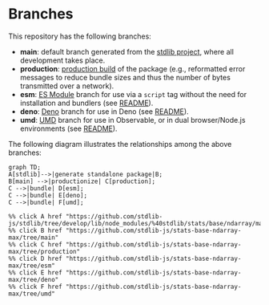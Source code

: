 <!--

@license Apache-2.0

Copyright (c) 2022 The Stdlib Authors.

Licensed under the Apache License, Version 2.0 (the "License");
you may not use this file except in compliance with the License.
You may obtain a copy of the License at

    http://www.apache.org/licenses/LICENSE-2.0

Unless required by applicable law or agreed to in writing, software
distributed under the License is distributed on an "AS IS" BASIS,
WITHOUT WARRANTIES OR CONDITIONS OF ANY KIND, either express or implied.
See the License for the specific language governing permissions and
limitations under the License.

-->

# Branches

This repository has the following branches:

-   **main**: default branch generated from the [stdlib project][stdlib-url], where all development takes place.
-   **production**: [production build][production-url] of the package (e.g., reformatted error messages to reduce bundle sizes and thus the number of bytes transmitted over a network).
-   **esm**: [ES Module][esm-url] branch for use via a `script` tag without the need for installation and bundlers (see [README][esm-readme]).
-   **deno**: [Deno][deno-url] branch for use in Deno (see [README][deno-readme]).
-   **umd**: [UMD][umd-url] branch for use in Observable, or in dual browser/Node.js environments (see [README][umd-readme]).

The following diagram illustrates the relationships among the above branches:

```mermaid
graph TD;
A[stdlib]-->|generate standalone package|B;
B[main] -->|productionize| C[production];
C -->|bundle| D[esm];
C -->|bundle| E[deno];
C -->|bundle| F[umd];

%% click A href "https://github.com/stdlib-js/stdlib/tree/develop/lib/node_modules/%40stdlib/stats/base/ndarray/max"
%% click B href "https://github.com/stdlib-js/stats-base-ndarray-max/tree/main"
%% click C href "https://github.com/stdlib-js/stats-base-ndarray-max/tree/production"
%% click D href "https://github.com/stdlib-js/stats-base-ndarray-max/tree/esm"
%% click E href "https://github.com/stdlib-js/stats-base-ndarray-max/tree/deno"
%% click F href "https://github.com/stdlib-js/stats-base-ndarray-max/tree/umd"
```

[stdlib-url]: https://github.com/stdlib-js/stdlib/tree/develop/lib/node_modules/%40stdlib/stats/base/ndarray/max
[production-url]: https://github.com/stdlib-js/stats-base-ndarray-max/tree/production
[deno-url]: https://github.com/stdlib-js/stats-base-ndarray-max/tree/deno
[deno-readme]: https://github.com/stdlib-js/stats-base-ndarray-max/blob/deno/README.md
[umd-url]: https://github.com/stdlib-js/stats-base-ndarray-max/tree/umd
[umd-readme]: https://github.com/stdlib-js/stats-base-ndarray-max/blob/umd/README.md
[esm-url]: https://github.com/stdlib-js/stats-base-ndarray-max/tree/esm
[esm-readme]: https://github.com/stdlib-js/stats-base-ndarray-max/blob/esm/README.md